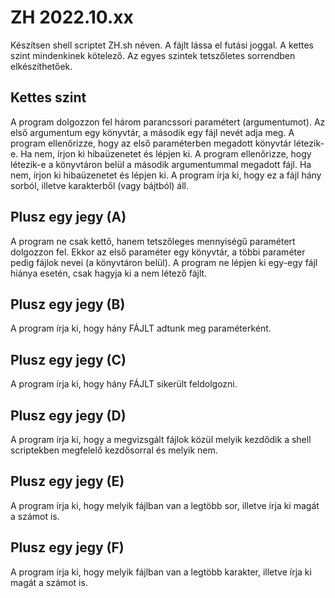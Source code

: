 # ZH 2022.10.xx

Készítsen shell scriptet ZH.sh néven. A fájlt lássa el futási joggal.
A kettes szint mindenkinek kötelező. Az egyes szintek tetszőletes sorrendben elkészíthetőek.

## Kettes szint

A program dolgozzon fel három parancssori paramétert (argumentumot). Az első argumentum egy könyvtár, a második egy fájl nevét adja meg. A program ellenőrizze, hogy az első paraméterben megadott könyvtár létezik-e. Ha nem, írjon ki hibaüzenetet és lépjen ki. A program ellenőrizze, hogy létezik-e a könyvtáron belül a második argumentummal megadott fájl. Ha nem, írjon ki hibaüzenetet és lépjen ki. A program írja ki, hogy ez a fájl hány sorból, illetve karakterből (vagy bájtból) áll.

## Plusz egy jegy (A)

A program ne csak kettő, hanem tetszőleges mennyiségű paramétert dolgozzon fel.  Ekkor az első paraméter egy könyvtár, a többi paraméter pedig fájlok nevei (a könyvtáron belül). A program ne lépjen ki egy-egy fájl hiánya esetén, csak hagyja ki a nem létező fájlt.

## Plusz egy jegy (B)

A program írja ki, hogy hány FÁJLT adtunk meg paraméterként.

## Plusz egy jegy (C)

A program írja ki, hogy hány FÁJLT sikerült feldolgozni.

## Plusz egy jegy (D)

A program írja ki, hogy a megvizsgált fájlok közül melyik kezdődik a shell scriptekben megfelelő kezdősorral és melyik nem.

## Plusz egy jegy (E)

A program írja ki, hogy melyik fájlban van a legtöbb sor, illetve írja ki magát a számot is.

## Plusz egy jegy (F)

A program írja ki, hogy melyik fájlban van a legtöbb karakter, illetve írja ki magát a számot is.

